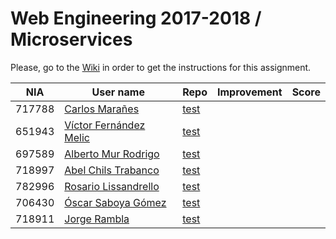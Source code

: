 # Web Engineering 2017-2018 / Microservices
Please, go to the [Wiki](https://github.com/UNIZAR-30246-WebEngineering/lab6-microservices/wiki) in order to get the instructions for this assignment.

| NIA    | User name | Repo | Improvement | Score
|--------|-----------|------|-------------|--------
| 717788 | [Carlos Marañes](https://github.com/carlosmn1997)   | [test](https://github.com/carlosmn1997/lab6-microservices/tree/test) || 
| 651943 | [Víctor Fernández Melic](https://github.com/Melic93)| [test](https://github.com/Melic93/lab6-microservices/tree/test)      || 
| 697589 | [Alberto Mur Rodrigo](https://github.com/697589)    | [test](https://github.com/697589/lab6-microservices/tree/test)       || 
| 718997 | [Abel Chils Trabanco](https://github.com/AbelChT)   | [test](https://github.com/AbelChT/lab6-microservices/tree/test)      || 
| 782996 | [Rosario Lissandrello](https://github.com/rslissa)  | [test](https://github.com/rslissa/lab6-microservices/tree/test)      ||
| 706430 | [Óscar Saboya Gómez](https://github.com/oscarsa)    | [test](https://github.com/oscarsa/lab6-microservices/tree/test)      || 
| 718911 | [Jorge Rambla](https://github.com/jorgeRambla)      | [test](https://github.com/jorgeRambla/lab6-microservices/tree/test)  || 
